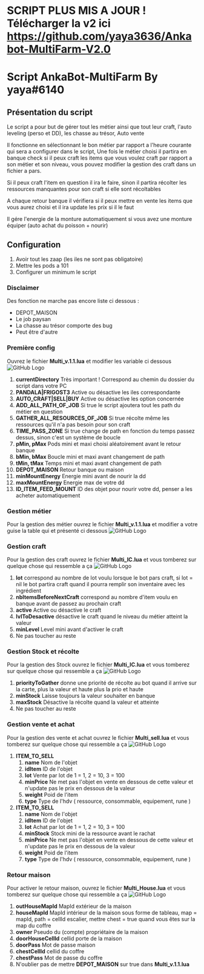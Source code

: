 # SCRIPT PLUS MIS A JOUR ! Télécharger la v2 ici https://github.com/yaya3636/Ankabot-MultiFarm-V2.0

# Script AnkaBot-MultiFarm By yaya#6140

## Présentation du script

Le script a pour but de gérer tout les métier ainsi que tout leur craft, l'auto leveling (perso et DD), les chasse au trésor, Auto vente

Il fonctionne en sélectionnant le bon métier par rapport a l'heure courante qui sera a configurer dans le script,
Une fois le métier choisi il partira en banque check si il peux craft les items que vous voulez craft par rapport a son métier et son niveau,
vous pouvez modifier la gestion des craft dans un fichier a pars.

Si il peux craft l'item en question il ira le faire, sinon il partira récolter les ressources manquantes pour son craft si elle sont récoltables

A chaque retour banque il vérifiera si il peux mettre en vente les items que vous aurez choisi et il ira update les prix si il le faut

Il gére l'energie de la monture automatiquement si vous avez une monture équiper (auto achat du poisson + nourir)

## Configuration

1. Avoir tout les zaap (les iles ne sont pas obligatoire)
2. Mettre les pods a 101
3. Configurer un minimum le script

### Disclaimer

Des fonction ne marche pas encore liste ci dessous :

* DEPOT_MAISON
* Le job paysan
* La chasse au trésor comporte des bug
* Peut être d'autre

### Première config
Ouvrez le fichier **Multi_v.1.1.lua** et modifier les variable ci dessous
![GitHub Logo](/img/Other.png)

1. **currentDirectory** Très important ! Correspond au chemin du dossier du script dans votre PC
2. **PANDALA|FRIGOST3** Active ou désactive les iles correspondante
3. **AUTO_CRAFT|SELL|BUY** Active ou désactive les option concernée
4. **ADD_ALL_PATH_OF_JOB** Si true le script ajoutera tout les path du métier en question
5. **GATHER_ALL_RESOURCES_OF_JOB** Si true récolte même les ressources qu'il n'a pas besoin pour son craft
6. **TIME_PASS_ZONE** Si true change de path en fonction du temps passez dessus, sinon c'est un système de boucle
7. **pMin, pMax** Pods mini et maxi choisi aléatoirement avant le retour banque
8. **bMin, bMax** Boucle mini et maxi avant changement de path
9. **tMin, tMax** Temps mini et maxi avant changement de path
10. **DEPOT_MAISON** Retour banque ou maison
11. **minMountEnergy** Energie mini avant de nourir la dd
12. **maxMountEnergy** Energie max de votre dd
13. **ID_ITEM_FEED_MOUNT** ID des objet pour nourir votre dd, penser a les acheter automatiquement


### Gestion métier
Pour la gestion des métier ouvrez le fichier **Multi_v.1.1.lua** et modifier a votre guise la table qui et présenté ci dessous
![GitHub Logo](/img/WorkTime.png)

### Gestion craft

Pour la gestion des craft ouvrez le fichier **Multi_IC.lua** et vous tomberez sur quelque chose qui ressemble a ça
![GitHub Logo](/img/Craft.png)

1. **lot** correspond au nombre de lot voulu lorsque le bot pars craft, si lot = nil le bot partira craft quand il pourra remplir son inventaire avec les ingrédient
2. **nbItemsBeforeNextCraft** correspond au nombre d'item voulu en banque avant de passez au prochain craft
3. **active** Active ou désactive le craft
4. **lvlToDesactive** désactive le craft quand le niveau du métier atteint la valeur
5. **minLevel** Level mini avant d'activer le craft
6. Ne pas toucher au reste

### Gestion Stock et récolte

Pour la gestion des Stock ouvrez le fichier **Multi_IC.lua** et vous tomberez sur quelque chose qui ressemble a ça
![GitHub Logo](/img/Stock.png)

1. **priorityToGather** donne une priorité de récolte au bot quand il arrive sur la carte, plus la valeur et haute plus la prio et haute
2. **minStock** Laisse toujours la valeur souhaiter en banque
3. **maxStock** Désactive la récolte quand la valeur et atteinte
4. Ne pas toucher au reste

### Gestion vente et achat

Pour la gestion des vente et achat ouvrez le fichier **Multi_sell.lua** et vous tomberez sur quelque chose qui ressemble a ça
![GitHub Logo](/img/Sell.png)

1. **ITEM_TO_SELL**
    1. **name** Nom de l'objet
    2. **idItem** ID de l'objet
    3. **lot** Vente par lot de 1 = 1, 2 = 10, 3 = 100
    4. **minPrice** Ne met pas l'objet en vente en dessous de cette valeur et n'update pas le prix en dessous de la valeur
    5. **weight** Poid de l'item
    6. **type** Type de l'hdv ( ressource, consommable, equipement, rune )
2. **ITEM_TO_SELL**
    1. **name** Nom de l'objet
    2. **idItem** ID de l'objet
    3. **lot** Achat par lot de 1 = 1, 2 = 10, 3 = 100
    4. **minStock** Stock mini de la ressource avant le rachat
    5. **minPrice** Ne met pas l'objet en vente en dessous de cette valeur et n'update pas le prix en dessous de la valeur
    6. **weight** Poid de l'item
    7. **type** Type de l'hdv ( ressource, consommable, equipement, rune )

### Retour maison

Pour activer le retour maison, ouvrez le fichier **Multi_House.lua** et vous tomberez sur quelque chose qui ressemble a ça
![GitHub Logo](/img/Maison.png)

1. **outHouseMapId** MapId extérieur de la maison
2. **houseMapId** MapId intérieur de la maison sous forme de tableau, map = mapId, path = cellId escalier, mettre chest = true quand vous êtes sur la map du coffre
3. **owner** Pseudo du (compte) propriétaire de la maison
4. **doorHouseCellId** cellid porte de la maison
5. **doorPass** Mot de passe maison
6. **chestCellId** cellid du coffre
7. **chestPass** Mot de passe du coffre
8. N'oublier pas de mettre **DEPOT_MAISON** sur true dans **Multi_v.1.1.lua**
